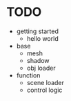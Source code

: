 TODO
==============

- getting started
  - hello world
- base
  - mesh
  - shadow
  - obj loader
- function
  - scene loader
  - control logic